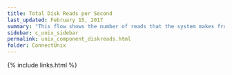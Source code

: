 ```yaml
---
title: Total Disk Reads per Second
last_updated: February 15, 2017
summary: "This flow shows the number of reads that the system makes from the disks per second."
sidebar: c_unix_sidebar
permalink: unix_component_diskreads.html
folder: ConnectUnix
---
```



{% include links.html %}
